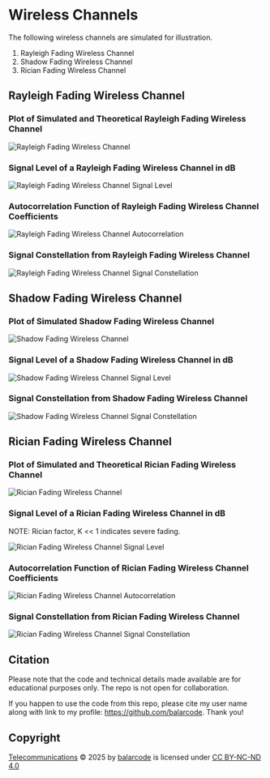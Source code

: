 # Wireless Channels

The following wireless channels are simulated for illustration.
1. Rayleigh Fading Wireless Channel
2. Shadow Fading Wireless Channel
3. Rician Fading Wireless Channel


## Rayleigh Fading Wireless Channel

### Plot of Simulated and Theoretical Rayleigh Fading Wireless Channel

![Rayleigh Fading Wireless Channel](results/figure_rayleigh_fading_channel_distribution.png)

### Signal Level of a Rayleigh Fading Wireless Channel in dB

![Rayleigh Fading Wireless Channel Signal Level](results/figure_rayleigh_fading_signal_level.png)

### Autocorrelation Function of Rayleigh Fading Wireless Channel Coefficients

![Rayleigh Fading Wireless Channel Autocorrelation](results/figure_rayleigh_fading_auto_correlation.png)

### Signal Constellation from Rayleigh Fading Wireless Channel

![Rayleigh Fading Wireless Channel Signal Constellation](results/figure_rayleigh_fading_symbol_constellation.png)

## Shadow Fading Wireless Channel

### Plot of Simulated Shadow Fading Wireless Channel

![Shadow Fading Wireless Channel](results/figure_shadow_fading_channel_distribution.png)

### Signal Level of a Shadow Fading Wireless Channel in dB

![Shadow Fading Wireless Channel Signal Level](results/figure_shadow_fading_signal_level.png)

### Signal Constellation from Shadow Fading Wireless Channel

![Shadow Fading Wireless Channel Signal Constellation](results/figure_shadow_fading_symbol_constellation.png)

## Rician Fading Wireless Channel

### Plot of Simulated and Theoretical Rician Fading Wireless Channel

![Rician Fading Wireless Channel](results/figure_rician_fading_channel_distribution.png)

### Signal Level of a Rician Fading Wireless Channel in dB

NOTE: Rician factor, K << 1 indicates severe fading.

![Rician Fading Wireless Channel Signal Level](results/figure_rician_fading_signal_level.png)

### Autocorrelation Function of Rician Fading Wireless Channel Coefficients

![Rician Fading Wireless Channel Autocorrelation](results/figure_rician_fading_auto_correlation.png)

### Signal Constellation from Rician Fading Wireless Channel

![Rician Fading Wireless Channel Signal Constellation](results/figure_rician_fading_symbol_constellation.png)

## Citation

Please note that the code and technical details made available are for educational purposes only. The repo is not open for collaboration.

If you happen to use the code from this repo, please cite my user name along with link to my profile: https://github.com/balarcode. Thank you!

## Copyright

<a href="https://github.com/balarcode/telecommunications">Telecommunications</a> © 2025 by <a href="https://github.com/balarcode">balarcode</a> is licensed under <a href="https://creativecommons.org/licenses/by-nc-nd/4.0/">CC BY-NC-ND 4.0</a>

<img src="https://mirrors.creativecommons.org/presskit/icons/cc.svg" alt="" style="max-width: 1em;max-height:1em;margin-left: .2em;"><img src="https://mirrors.creativecommons.org/presskit/icons/by.svg" alt="" style="max-width: 1em;max-height:1em;margin-left: .2em;"><img src="https://mirrors.creativecommons.org/presskit/icons/nc.svg" alt="" style="max-width: 1em;max-height:1em;margin-left: .2em;"><img src="https://mirrors.creativecommons.org/presskit/icons/nd.svg" alt="" style="max-width: 1em;max-height:1em;margin-left: .2em;">
